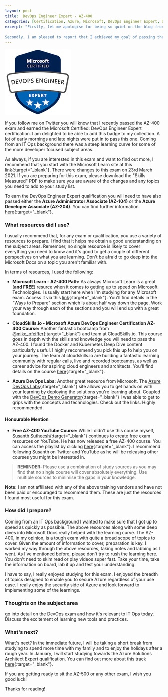 ```yaml
---
layout: post
title:  DevOps Engineer Expert - AZ-400
categories: [Certification, Azure, Microsoft, DevOps Engineer Expert, DevOps, AZ-400]
excerpt: "Firstly, let me apologise for being so quiet on the blog front. Things have been super busy in the Irish Techie world, with work, study, and family commitments. Look forward to a lot more content in 2021!

Secondly, I am pleased to report that I achieved my goal of passing the AZ-104 and AZ-500 before the end of 2020! On December 7th, I got to add another Acclaim badge to my collection."
---
```


![Microsoft DevOps Badge](/images/blogs/az400/ms-devops-engineer-expert_badge.png)

If you follow me on Twitter you will know that I recently passed the AZ-400 exam and earned the Microsoft Certified: DevOps Engineer Expert certification. I am delighted to be able to add this badge to my collection. A lot of early mornings and late nights were put in to pass this one. Coming from an IT Ops background there was a steep learning curve for some of the more developer focused subject areas.

As always, if you are interested in this exam and want to find out more, I recommend that you start with the Microsoft Learn site at this [link](https://docs.microsoft.com/en-us/learn/certifications/exams/az-400){:target="_blank"}. There were changes to this exam on 23rd March 2021. If you are preparing for this exam, please download the "Skills Measured" PDF to make sure you are aware of the changes and any topics you need to add to your study list.

To earn the DevOps Engineer Expert qualification you will need to have also passed either the **Azure Administrator Associate (AZ-104)** or the **Azure Developer Associate (AZ-204)**. You can find further information [here](https://docs.microsoft.com/en-us/learn/certifications/devops-engineer/){:target="_blank"}.

### What resources did I use?

I usually recommend that, for any exam or qualification, you use a variety of resources to prepare. I find that it helps me obtain a good understanding on the subject areas. Remember, no single resource is likely to cover everything you need to know and it's good to get a couple of different perspectives on what you are learning. Don't be afraid to go deep into the Microsoft Docs on a topic you aren't familiar with.

In terms of resources, I used the following:

* **Microsoft Learn - AZ-400 Path:** As always Microsoft Learn is a great (**and FREE**) resurce when it comes to getting up to speed on Microsoft Technologies. I usually start here when I'm studying for any Microsoft exam. Access it via this [link](https://docs.microsoft.com/en-us/learn/certifications/exams/az-400){:target="_blank"}. You'll find details in the "Ways to Prepare" section which is about half way down the page. Work your way through each of the sections and you will end up with a great foundation.

* **CloudSkills.io - Microsoft Azure DevOps Engineer Certification AZ-400 Course:** Another fantastic bootcamp from [@mike_pfeiffer](https://twitter.com/mike_pfeiffer){:target="_blank"} and team at CloudSkills.io. This course goes in depth with the skills and knowledge you will need to pass the AZ-400. I found the Docker and Kubernetes Deep Dive content particularly useful. I highly recommend you pick this up to help you on your journey. The team at cloudskills.io are building a fantastic learning community with regular calls, live and recorded bootcamps, as well as career advice for aspiring cloud engineers and architects. You'll find details on the course [here](https://cloudskills.io/courses/az-400){:target="_blank"}.

* **Azure DevOps Labs:** Another great resource from Microsoft. The [Azure DevOps Labs](https://www.azuredevopslabs.com/){:target="_blank"} site allows you to get hands on with your learning by deploying the solutions you're learning about. Coupled with the [DevOps Demo Generator](https://azuredevopsdemogenerator.azurewebsites.net/){:target="_blank"} I was able to get to grips with the concepts and technologies. Check out the links. Highly recommended.

#### Honourable Mention

* **Free AZ-400 YouTube Course:** While I didn't use this course myself, [Susanth Sutheesh](https://twitter.com/aguidetocloud){:target="_blank"} continues to create free exam resources on YouTube. He has now released a free AZ-400 course. You can access the playlist by clicking [here](https://youtube.com/playlist?list=PLhLKc18P9YOCIHOQZ1p1QyF6fKKcz6RJk){:target="_blank"}. I recommend following Susanth on Twitter and YouTube as he will be releasing other courses you might be interested in.

> **REMINDER:** Please use a combination of study sources as you may find that no single course will cover absolutely everything. Use multiple sources to minimise the gaps in your knowledge.

**Note:** I am not affiliated with any of the above training vendors and have not been paid or encouraged to recommend them. These are just the resources I found most useful for this exam.

### How did I prepare?

Coming from an IT Ops background I wanted to make sure that I got up to speed as quickly as possible. The above resources along with some deep dives into Microsoft Docs really helped with the learning curve. The AZ-400, in my opinion, is a tough exam with quite a broad scope of topics to cover. Given the amount of information to cover, preparation is key. I worked my way through the above resources, taking notes and labbing as I went. As I've mentioned before, please don't try to rush the learning here. You don't need to skim read or play videos super fast. Take your time, take the information on board, lab it up and test your understanding.

I have to say, I really enjoyed studying for this exam. I enjoyed the breadth of topics designed to enable you to secure Azure regardless of your use case. I really enjoy the security side of Azure and look forward to implementing some of the learnings.

### Thoughts on the subject area

go into detail on the DevOps exam and how it's relevant to IT Ops today. Discuss the excitement of learning new tools and practices.

### What's next?

What's next? In the immediate future, I will be taking a short break from studying to spend more time with my family and to enjoy the holidays after a rough year. In January, I will start studying towards the Azure Solutions Architect Expert qualification. You can find out more about this track [here](https://docs.microsoft.com/en-us/learn/certifications/azure-solutions-architect){:target="_blank"}.

If you are getting ready to sit the AZ-500 or any other exam, I wish you good luck!

Thanks for reading!
